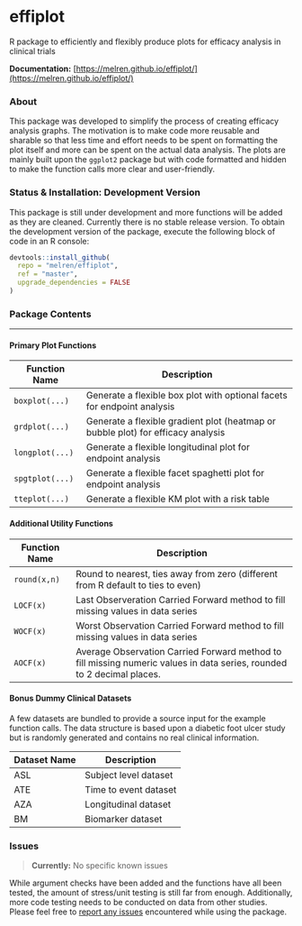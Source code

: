 # effiplot
R package to efficiently and flexibly produce plots for efficacy analysis in clinical trials

**Documentation:** [https://melren.github.io/effiplot/](https://melren.github.io/effiplot/)

### About

This package was developed to simplify the process of creating efficacy analysis graphs. The motivation is to make code more reusable and sharable so that less time and effort needs to be spent on formatting the plot itself and more can be spent on the actual data analysis. The plots are mainly built upon the `ggplot2` package but with code formatted and hidden to make the function calls more clear and user-friendly.

### Status & Installation: Development Version

This package is still under development and more functions will be added as they are cleaned.
Currently there is no stable release version. To obtain the development version of the package, execute the following block of code in an R console:
```r
devtools::install_github(
  repo = "melren/effiplot",
  ref = "master",
  upgrade_dependencies = FALSE
)
```
### Package Contents

---

#### Primary Plot Functions

Function Name | Description
-------------- | ---------------------------------------------------------------
`boxplot(...)` | Generate a flexible box plot with optional facets for endpoint analysis
`grdplot(...)` | Generate a flexible gradient plot (heatmap or bubble plot) for efficacy analysis
`longplot(...)`| Generate a flexible longitudinal plot for endpoint analysis
`spgtplot(...)`| Generate a flexible facet spaghetti plot for endpoint analysis
`tteplot(...)` | Generate a flexible KM plot with a risk table

#### Additional Utility Functions

Function Name | Description
-------------- | ---------------------------------------------------------------
`round(x,n)` | Round to nearest, ties away from zero (different from R default to ties to even) 
`LOCF(x)` | Last Observeration Carried Forward method to fill missing values in data series 
`WOCF(x)` | Worst Observation Carried Forward method to fill missing values in data series
`AOCF(x)` | Average Observation Carried Forward method to fill missing numeric values in data series, rounded to 2 decimal places.

#### Bonus Dummy Clinical Datasets
A few datasets are bundled to provide a source input for the example function calls. The data structure is based upon a diabetic foot ulcer study but is randomly generated and contains no real clinical information.

Dataset Name | Description
-------------- | ---------------------------------------------------------------
ASL | Subject level dataset
ATE | Time to event dataset
AZA | Longitudinal dataset
BM | Biomarker dataset

### Issues
> **Currently:** No specific known issues

While argument checks have been added and the functions have all been tested, the amount of stress/unit testing is still far from enough. Additionally, more code testing needs to be conducted on data from other studies. Please feel free to [report any issues](https://github.com/melren/effiplot/issues) encountered while using the package.
